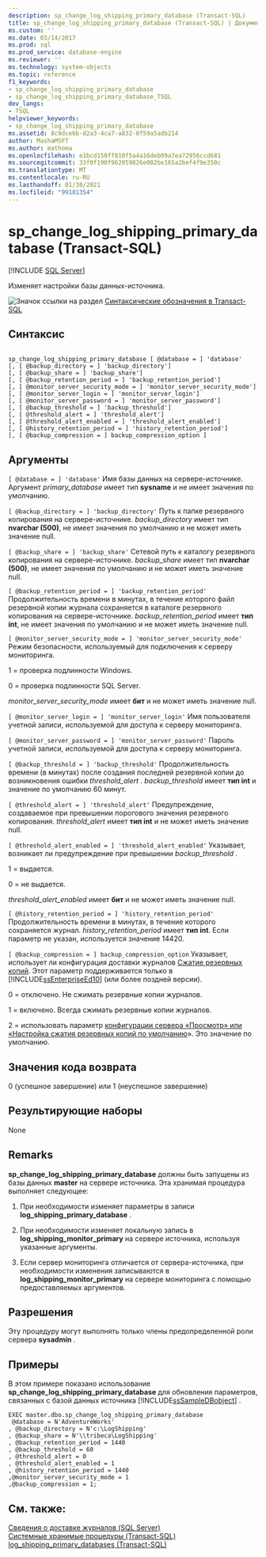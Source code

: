 ```yaml
---
description: sp_change_log_shipping_primary_database (Transact-SQL)
title: sp_change_log_shipping_primary_database (Transact-SQL) | Документация Майкрософт
ms.custom: ''
ms.date: 03/14/2017
ms.prod: sql
ms.prod_service: database-engine
ms.reviewer: ''
ms.technology: system-objects
ms.topic: reference
f1_keywords:
- sp_change_log_shipping_primary_database
- sp_change_log_shipping_primary_database_TSQL
dev_langs:
- TSQL
helpviewer_keywords:
- sp_change_log_shipping_primary_database
ms.assetid: 8c9dce6b-d2a3-4ca7-a832-8f59a5adb214
author: MashaMSFT
ms.author: mathoma
ms.openlocfilehash: e1bcd150ff810f5a4a16deb09a7ea72956ccd681
ms.sourcegitcommit: 33f0f190f962059826e002be165a2bef4f9e350c
ms.translationtype: MT
ms.contentlocale: ru-RU
ms.lasthandoff: 01/30/2021
ms.locfileid: "99181354"
---
```

# <a name="sp_change_log_shipping_primary_database-transact-sql"></a>sp_change_log_shipping_primary_database (Transact-SQL)
[!INCLUDE [SQL Server](../../includes/applies-to-version/sqlserver.md)]

  Изменяет настройки базы данных-источника.  
  
 ![Значок ссылки на раздел](../../database-engine/configure-windows/media/topic-link.gif "Значок ссылки на раздел") [Синтаксические обозначения в Transact-SQL](../../t-sql/language-elements/transact-sql-syntax-conventions-transact-sql.md)  
  
## <a name="syntax"></a>Синтаксис  
  
```  
  
sp_change_log_shipping_primary_database [ @database = ] 'database'  
[, [ @backup_directory = ] 'backup_directory']   
[, [ @backup_share = ] 'backup_share']   
[, [ @backup_retention_period = ] 'backup_retention_period']  
[, [ @monitor_server_security_mode = ] 'monitor_server_security_mode']  
[, [ @monitor_server_login = ] 'monitor_server_login']  
[, [ @monitor_server_password = ] 'monitor_server_password']  
[, [ @backup_threshold = ] 'backup_threshold']   
[, [ @threshold_alert = ] 'threshold_alert']   
[, [ @threshold_alert_enabled = ] 'threshold_alert_enabled']   
[, [ @history_retention_period = ] 'history_retention_period']  
[, [ @backup_compression = ] backup_compression_option ]   
```  
  
## <a name="arguments"></a>Аргументы  
`[ @database = ] 'database'` Имя базы данных на сервере-источнике. Аргумент *primary_database* имеет тип **sysname** и не имеет значения по умолчанию.  
  
`[ @backup_directory = ] 'backup_directory'` Путь к папке резервного копирования на сервере-источнике. *backup_directory* имеет тип **nvarchar (500)**, не имеет значения по умолчанию и не может иметь значение null.  
  
`[ @backup_share = ] 'backup_share'` Сетевой путь к каталогу резервного копирования на сервере-источнике. *backup_share* имеет тип **nvarchar (500)**, не имеет значения по умолчанию и не может иметь значение null.  
  
`[ @backup_retention_period = ] 'backup_retention_period'` Продолжительность времени в минутах, в течение которого файл резервной копии журнала сохраняется в каталоге резервного копирования на сервере-источнике. *backup_retention_period* имеет **тип int**, не имеет значения по умолчанию и не может иметь значение null.  
  
`[ @monitor_server_security_mode = ] 'monitor_server_security_mode'` Режим безопасности, используемый для подключения к серверу мониторинга.  
  
 1 = проверка подлинности Windows.  
  
 0 = проверка подлинности SQL Server.  
  
 *monitor_server_security_mode* имеет **бит** и не может иметь значение null.  
  
`[ @monitor_server_login = ] 'monitor_server_login'` Имя пользователя учетной записи, используемой для доступа к серверу мониторинга.  
  
`[ @monitor_server_password = ] 'monitor_server_password'` Пароль учетной записи, используемой для доступа к серверу мониторинга.  
  
`[ @backup_threshold = ] 'backup_threshold'` Продолжительность времени (в минутах) после создания последней резервной копии до возникновения ошибки *threshold_alert* . *backup_threshold* имеет **тип int** и значение по умолчанию 60 минут.  
  
`[ @threshold_alert = ] 'threshold_alert'` Предупреждение, создаваемое при превышении порогового значения резервного копирования. *threshold_alert* имеет **тип int** и не может иметь значение null.  
  
`[ @threshold_alert_enabled = ] 'threshold_alert_enabled'` Указывает, возникает ли предупреждение при превышении *backup_threshold* .  
  
 1 = выдается.  
  
 0 = не выдается.  
  
 *threshold_alert_enabled* имеет **бит** и не может иметь значение null.  
  
`[ @history_retention_period = ] 'history_retention_period'` Продолжительность времени в минутах, в течение которого сохраняется журнал. *history_retention_period* имеет **тип int**. Если параметр не указан, используется значение 14420.  
  
`[ @backup_compression = ] backup_compression_option` Указывает, использует ли конфигурация доставки журналов [Сжатие резервных копий](../../relational-databases/backup-restore/backup-compression-sql-server.md). Этот параметр поддерживается только в [!INCLUDE[ssEnterpriseEd10](../../includes/ssenterpriseed10-md.md)] (или более поздней версии).  
  
 0 = отключено. Не сжимать резервные копии журналов.  
  
 1 = включено. Всегда сжимать резервные копии журналов.  
  
 2 = использовать параметр [конфигурации сервера «Просмотр» или «Настройка сжатия резервных копий по умолчанию](../../database-engine/configure-windows/view-or-configure-the-backup-compression-default-server-configuration-option.md)». Это значение по умолчанию.  
  
## <a name="return-code-values"></a>Значения кода возврата  
 0 (успешное завершение) или 1 (неуспешное завершение)  
  
## <a name="result-sets"></a>Результирующие наборы  
 None  
  
## <a name="remarks"></a>Remarks  
 **sp_change_log_shipping_primary_database** должны быть запущены из базы данных **master** на сервере источника. Эта хранимая процедура выполняет следующее:  
  
1.  При необходимости изменяет параметры в записи **log_shipping_primary_database** .  
  
2.  При необходимости изменяет локальную запись в **log_shipping_monitor_primary** на сервере источника, используя указанные аргументы.  
  
3.  Если сервер мониторинга отличается от сервера-источника, при необходимости изменения записываются в **log_shipping_monitor_primary** на сервере мониторинга с помощью предоставляемых аргументов.  
  
## <a name="permissions"></a>Разрешения  
 Эту процедуру могут выполнять только члены предопределенной роли сервера **sysadmin** .  
  
## <a name="examples"></a>Примеры  
 В этом примере показано использование **sp_change_log_shipping_primary_database** для обновления параметров, связанных с базой данных источника [!INCLUDE[ssSampleDBobject](../../includes/sssampledbobject-md.md)] .  
  
```  
EXEC master.dbo.sp_change_log_shipping_primary_database   
 @database = N'AdventureWorks'   
, @backup_directory = N'c:\LogShipping'   
, @backup_share = N'\\tribeca\LogShipping'   
, @backup_retention_period = 1440   
, @backup_threshold = 60   
, @threshold_alert = 0   
, @threshold_alert_enabled = 1   
, @history_retention_period = 1440   
,@monitor_server_security_mode = 1  
,@backup_compression = 1;  
```  
  
## <a name="see-also"></a>См. также:  
 [Сведения о доставке журналов (SQL Server)](../../database-engine/log-shipping/about-log-shipping-sql-server.md)   
 [Системные хранимые процедуры (Transact-SQL)](../../relational-databases/system-stored-procedures/system-stored-procedures-transact-sql.md)   
 [log_shipping_primary_databases (Transact-SQL)](../../relational-databases/system-tables/log-shipping-primary-databases-transact-sql.md)  
  
  
